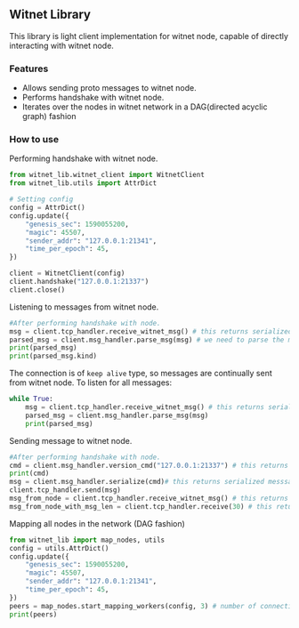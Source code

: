 ## Witnet Library
This library is light client implementation for witnet node, capable  of directly interacting with witnet node.

### Features

- Allows sending proto messages to witnet node.
- Performs handshake with witnet node.
- Iterates over the nodes in witnet network in a DAG(directed acyclic graph) fashion

### How to use
Performing handshake with witnet node.
```python
from witnet_lib.witnet_client import WitnetClient
from witnet_lib.utils import AttrDict

# Setting config
config = AttrDict()
config.update({
    "genesis_sec": 1590055200,
    "magic": 45507,
    "sender_addr": "127.0.0.1:21341",
    "time_per_epoch": 45,
})

client = WitnetClient(config)
client.handshake("127.0.0.1:21337")
client.close()
```

Listening to messages from witnet node.
```python
#After performing handshake with node.
msg = client.tcp_handler.receive_witnet_msg() # this returns serialized message from node
parsed_msg = client.msg_handler.parse_msg(msg) # we need to parse the message
print(parsed_msg)
print(parsed_msg.kind)
```

The connection is of `keep alive` type, so messages are continually sent from witnet node. To listen for all messages:
```python
while True:
    msg = client.tcp_handler.receive_witnet_msg() # this returns serialized message from node
    parsed_msg = client.msg_handler.parse_msg(msg)
    print(parsed_msg)
``` 

Sending message to witnet node.
```python
#After performing handshake with node.
cmd = client.msg_handler.version_cmd("127.0.0.1:21337") # this returns a version message
print(cmd)
msg = client.msg_handler.serialize(cmd)# this returns serialized messsage ready to be sent to node
client.tcp_handler.send(msg)
msg_from_node = client.tcp_handler.receive_witnet_msg() # this returns only one whole message from node
msg_from_node_with_msg_len = client.tcp_handler.receive(30) # this returns x bytes from connection stream
```

Mapping all nodes in the network (DAG fashion)
```python
from witnet_lib import map_nodes, utils
config = utils.AttrDict()
config.update({
    "genesis_sec": 1590055200,
    "magic": 45507,
    "sender_addr": "127.0.0.1:21341",
    "time_per_epoch": 45,
})
peers = map_nodes.start_mapping_workers(config, 3) # number of connections allowed to be created in parallel
print(peers)
```